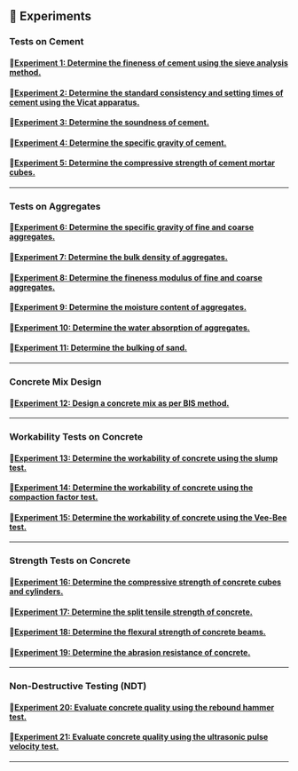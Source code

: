 ## 🔬 **Experiments**  

### Tests on Cement  
#### 🔹[Experiment 1: Determine the fineness of cement using the sieve analysis method.](Manual/Experiment_1.md)  
#### 🔹[Experiment 2: Determine the standard consistency and setting times of cement using the Vicat apparatus.](Manual/Experiment_2.md)  
#### 🔹[Experiment 3: Determine the soundness of cement.](Manual/Experiment_3.md)  
#### 🔹[Experiment 4: Determine the specific gravity of cement.](Manual/Experiment_4.md)  
#### 🔹[Experiment 5: Determine the compressive strength of cement mortar cubes.](Manual/Experiment_5.md)  

---

### Tests on Aggregates  
#### 🔹[Experiment 6: Determine the specific gravity of fine and coarse aggregates.](Manual/Experiment_6.md)  
#### 🔹[Experiment 7: Determine the bulk density of aggregates.](Manual/Experiment_7.md)  
#### 🔹[Experiment 8: Determine the fineness modulus of fine and coarse aggregates.](Manual/Experiment_8.md)  
#### 🔹[Experiment 9: Determine the moisture content of aggregates.](Manual/Experiment_9.md)  
#### 🔹[Experiment 10: Determine the water absorption of aggregates.](Manual/Experiment_10.md)  
#### 🔹[Experiment 11: Determine the bulking of sand.](Manual/Experiment_11.md)  

---

### Concrete Mix Design  
#### 🔹[Experiment 12: Design a concrete mix as per BIS method.](Manual/Experiment_12.md)  

---

### Workability Tests on Concrete  
#### 🔹[Experiment 13: Determine the workability of concrete using the slump test.](Manual/Experiment_13.md)  
#### 🔹[Experiment 14: Determine the workability of concrete using the compaction factor test.](Manual/Experiment_14.md)  
#### 🔹[Experiment 15: Determine the workability of concrete using the Vee-Bee test.](Manual/Experiment_15.md)  

---

### Strength Tests on Concrete  
#### 🔹[Experiment 16: Determine the compressive strength of concrete cubes and cylinders.](Manual/Experiment_16.md)  
#### 🔹[Experiment 17: Determine the split tensile strength of concrete.](Manual/Experiment_17.md)  
#### 🔹[Experiment 18: Determine the flexural strength of concrete beams.](Manual/Experiment_18.md)  
#### 🔹[Experiment 19: Determine the abrasion resistance of concrete.](Manual/Experiment_19.md)  

---

### Non-Destructive Testing (NDT)  
#### 🔹[Experiment 20: Evaluate concrete quality using the rebound hammer test.](Manual/Experiment_20.md)  
#### 🔹[Experiment 21: Evaluate concrete quality using the ultrasonic pulse velocity test.](Manual/Experiment_21.md)  

---

